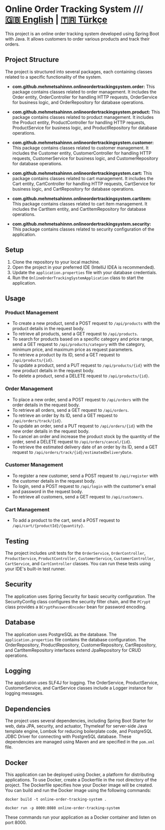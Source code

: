 # Online Order Tracking System /// [🇬🇧 English](README.md) | [🇹🇷 Türkçe](README_TR.md)

This project is an online order tracking system developed using Spring Boot with Java. It allows customers to order various products and track their orders.

## Project Structure

The project is structured into several packages, each containing classes related to a specific functionality of the system.

- **com.github.mehmetsahinnn.onlineordertrackingsystem.order:** This package contains classes related to order management. It includes the Order entity, OrderController for handling HTTP requests, OrderService for business logic, and OrderRepository for database operations.

- **com.github.mehmetsahinnn.onlineordertrackingsystem.product:** This package contains classes related to product management. It includes the Product entity, ProductController for handling HTTP requests, ProductService for business logic, and ProductRepository for database operations.

- **com.github.mehmetsahinnn.onlineordertrackingsystem.customer:** This package contains classes related to customer management. It includes the Customer entity, CustomerController for handling HTTP requests, CustomerService for business logic, and CustomerRepository for database operations.

- **com.github.mehmetsahinnn.onlineordertrackingsystem.cart:** This package contains classes related to cart management. It includes the Cart entity, CartController for handling HTTP requests, CartService for business logic, and CartRepository for database operations.

- **com.github.mehmetsahinnn.onlineordertrackingsystem.cartitem:** This package contains classes related to cart item management. It includes the CartItem entity, and CartItemRepository for database operations.

- **com.github.mehmetsahinnn.onlineordertrackingsystem.security:** This package contains classes related to security configuration of the application.

## Setup

1. Clone the repository to your local machine.
2. Open the project in your preferred IDE (IntelliJ IDEA is recommended).
3. Update the `application.properties` file with your database credentials.
4. Run the `OnlineOrderTrackingSystemApplication` class to start the application.

## Usage

### Product Management

- To create a new product, send a POST request to `/api/products` with the product details in the request body.
- To retrieve all products, send a GET request to `/api/products`.
- To search for products based on a specific category and price range, send a GET request to `/api/products/category` with the category, minimum price, and maximum price as request parameters.
- To retrieve a product by its ID, send a GET request to `/api/products/{id}`.
- To update a product, send a PUT request to `/api/products/{id}` with the new product details in the request body.
- To delete a product, send a DELETE request to `/api/products/{id}`.

### Order Management

- To place a new order, send a POST request to `/api/orders` with the order details in the request body.
- To retrieve all orders, send a GET request to `/api/orders`.
- To retrieve an order by its ID, send a GET request to `/api/orders/track/{id}`.
- To update an order, send a PUT request to `/api/orders/{id}` with the new order details in the request body.
- To cancel an order and increase the product stock by the quantity of the order, send a DELETE request to `/api/orders/cancel/{id}`.
- To retrieve the estimated delivery date of an order by its ID, send a GET request to `/api/orders/track/{id}/estimatedDeliveryDate`.


### Customer Management

- To register a new customer, send a POST request to `/api/register` with the customer details in the request body.
- To login, send a POST request to `/api/login` with the customer's email and password in the request body.
- To retrieve all customers, send a GET request to `/api/customers`.


### Cart Management

- To add a product to the cart, send a POST request to `/api/cart/{productId}/{quantity}`.

## Testing

The project includes unit tests for the `OrderService`, `OrderController`, `ProductService`, `ProductController`, `CustomerService`, `CustomerController`, `CartService`, and `CartController` classes. You can run these tests using your IDE's built-in test runner.

## Security

The application uses Spring Security for basic security configuration. The SecurityConfig class configures the security filter chain, and the `PCrypt` class provides a `BCryptPasswordEncoder` bean for password encoding.

## Database

The application uses PostgreSQL as the database. The `application.properties` file contains the database configuration. The OrderRepository, ProductRepository, CustomerRepository, CartRepository, and CartItemRepository interfaces extend JpaRepository for CRUD operations.

## Logging

The application uses SLF4J for logging. The OrderService, ProductService, CustomerService, and CartService classes include a Logger instance for logging messages.

## Dependencies

The project uses several dependencies, including Spring Boot Starter for web, data JPA, security, and actuator, Thymeleaf for server-side Java template engine, Lombok for reducing boilerplate code, and PostgreSQL JDBC Driver for connecting with PostgreSQL database. These dependencies are managed using Maven and are specified in the `pom.xml` file.

## Docker

This application can be deployed using Docker, a platform for distributing applications. To use Docker, create a Dockerfile in the root directory of the project. The Dockerfile specifies how your Docker image will be created. You can build and run the Docker image using the following commands:


```
docker build -t online-order-tracking-system .

```
```
docker run -p 8000:8080 online-order-tracking-system
```

These commands run your application as a Docker container and listen on port 8000.
